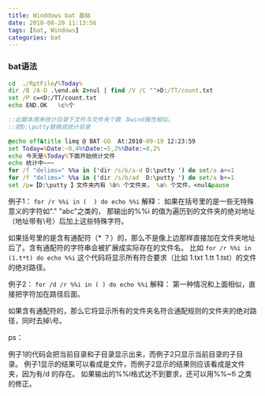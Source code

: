 ```yaml
---
title: Winddows bat 基础
date: 2018-08-20 11:13:56
tags: [bat, Windows]
categories: bat
---
```


### bat语法

```cmd
cd  ./RptFile/%Today%
dir /B /A-D .\end.ok 2>nul | find /V /C "">D:/TT/count.txt
set /P c=<D:/TT/count.txt
echo END.OK   %c%个
```

```cmd
::此脚本用来统计目录下文件与文件夹个数 与wind属性相似。
::把D:\putty替换成统计目录

@echo off&title limq @ BAT-GO  At:2010-09-19 12:23:59
set Today=%Date:~0,4%%Date:~5,2%%Date:~8,2%
echo 今天是%Today%下面开始统计文件
echo 统计中~~~
for /f "delims=" %%a in ('dir /s/b/a-d D:\putty ') do set/a a+=1
for /f "delims=" %%a in ('dir /s/b/ad  D:\putty ') do set/a b+=1
set /p=【D:\putty 】文件夹内有 %b% 个文件夹， %a% 个文件，<nul&pause
```
例子1：
`for /r %%i in (  ) do echo %%i`
解释：
如果在括号里的是一些无特殊意义的字符如"."  "abc"之类的， 那输出的%%i
的值为遍历到的文件夹的绝对地址（地址带有\号）后加上这些特殊字符。

如果括号里的是含有通配符（* ？）的，那么不是像上边那样直接加在文件夹地址后了。含有通配符的字符串会被扩展成实际存在的文件名。
比如 `for /r %%i in (1.t*t) do echo %%i` 这个代码将显示所有符合要求（比如 1.txt 1.tt 1.tst）的文件的绝对路径。



例子2：
`for /d /r %%i in ( ) do echo %%i`
解释：
第一种情况和上面相似，直接把字符加在路径后面。

如果含有通配符的，那么它将显示所有的文件夹名符合通配规则的文件夹的绝对路径，同时去掉\号。

ps：

例子1的代码会把当前目录和子目录显示出来，而例子2只显示当前目录的子目录。
例子1显示的结果可以看成是文件，而例子2显示的结果则应该看成是文件夹，因为有/d 的存在。
如果输出的%%i格式达不到要求，还可以用%%~fi 之类的修正。